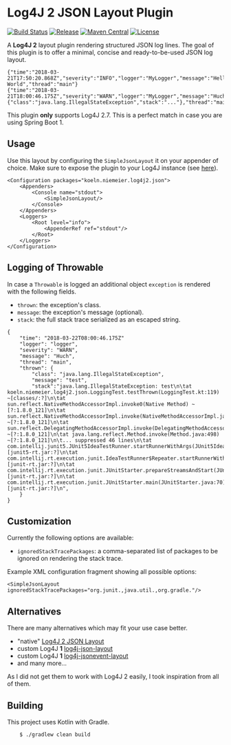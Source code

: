 # Log4J 2 JSON Layout Plugin

[![Build Status](https://travis-ci.org/lukasniemeier-zalando/log4j2-json-layout.svg?branch=master)](https://travis-ci.org/lukasniemeier-zalando/log4j2-json-layout)
[![Release](https://img.shields.io/github/release/lukasniemeier-zalando/log4j2-json-layout.svg)](https://github.com/lukasniemeier-zalando/log4j2-json-layout/releases)
[![Maven Central](https://img.shields.io/maven-central/v/koeln.niemeier/log4j2-json-layout.svg)](https://maven-badges.herokuapp.com/maven-central/koeln.niemeier/log4j2-json-layout)
[![License](https://img.shields.io/badge/license-MIT-blue.svg)](https://raw.githubusercontent.com/lukasniemeier-zalando/log4j2-json-layout/master/LICENSE)

A **Log4J 2** layout plugin rendering structured JSON log lines. 
The goal of this plugin is to offer a minimal, concise and ready-to-be-used JSON log layout.

```
{"time":"2018-03-21T17:50:20.868Z","severity":"INFO","logger":"MyLogger","message":"Hello World","thread":"main"}
{"time":"2018-03-21T18:00:46.175Z","severity":"WARN","logger":"MyLogger","message":"Huch","thrown":{"class":"java.lang.IllegalStateException","stack":"..."},"thread":"main"}
```

This plugin **only** supports Log4J 2.7. This is a perfect match in case you are using Spring Boot 1. 

## Usage

Use this layout by configuring the `SimpleJsonLayout` it on your appender of choice. 
Make sure to expose the plugin to your Log4J instance (see [here](https://logging.apache.org/log4j/2.x/manual/plugins.html)).

```
<Configuration packages="koeln.niemeier.log4j2.json">
    <Appenders>
        <Console name="stdout">
            <SimpleJsonLayout/>
        </Console>
    </Appenders>
    <Loggers>
        <Root level="info">
            <AppenderRef ref="stdout"/>
        </Root>
    </Loggers>
</Configuration>

```

## Logging of Throwable

In case a `Throwable` is logged an additional object `exception` is rendered with the following fields.

- `thrown`: the exception's class.
- `message`: the exception's message (optional).
- `stack`: the full stack trace serialized as an escaped string.

```
{
    "time": "2018-03-22T08:00:46.175Z"
    "logger": "logger",
    "severity": "WARN",
    "message": "Huch",
    "thread": "main",
    "thrown": {
        "class": "java.lang.IllegalStateException",
        "message": "test",
        "stack":"java.lang.IllegalStateException: test\n\tat koeln.niemeier.log4j2.json.LoggingTest.testThrown(LoggingTest.kt:119) ~[classes/:?]\n\tat sun.reflect.NativeMethodAccessorImpl.invoke0(Native Method) ~[?:1.8.0_121]\n\tat sun.reflect.NativeMethodAccessorImpl.invoke(NativeMethodAccessorImpl.java:62) ~[?:1.8.0_121]\n\tat sun.reflect.DelegatingMethodAccessorImpl.invoke(DelegatingMethodAccessorImpl.java:43) ~[?:1.8.0_121]\n\tat java.lang.reflect.Method.invoke(Method.java:498) ~[?:1.8.0_121]\n\t... suppressed 46 lines\n\tat com.intellij.junit5.JUnit5IdeaTestRunner.startRunnerWithArgs(JUnit5IdeaTestRunner.java:65) [junit5-rt.jar:?]\n\tat com.intellij.rt.execution.junit.IdeaTestRunner$Repeater.startRunnerWithArgs(IdeaTestRunner.java:47) [junit-rt.jar:?]\n\tat com.intellij.rt.execution.junit.JUnitStarter.prepareStreamsAndStart(JUnitStarter.java:242) [junit-rt.jar:?]\n\tat com.intellij.rt.execution.junit.JUnitStarter.main(JUnitStarter.java:70) [junit-rt.jar:?]\n",
    }
}
```

## Customization

Currently the following options are available:

- `ignoredStackTracePackages`: a comma-separated list of packages to be ignored on rendering the stack trace.

Example XML configuration fragment showing all possible options:

```
<SimpleJsonLayout ignoredStackTracePackages="org.junit.,java.util.,org.gradle."/>
```

## Alternatives

There are many alternatives which may fit your use case better.

- "native" [Log4J 2 JSON Layout](https://logging.apache.org/log4j/2.x/manual/layouts.html)
- custom Log4J **1** [log4j-json-layout](https://github.com/szhem/log4j-json-layout)
- custom Log4J **1** [log4j-jsonevent-layout](https://github.com/logstash/log4j-jsonevent-layout)
- and many more...

As I did not get them to work with Log4J 2 easily, I took inspiration from all of them.

## Building

This project uses Kotlin with Gradle.

```
    $ ./gradlew clean build
```
